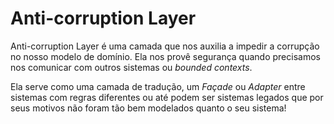 # Anti-corruption Layer

Anti-corruption Layer é uma camada que nos auxilia a impedir a corrupção no nosso modelo de domínio. Ela nos provê segurança quando precisamos nos comunicar com outros sistemas ou _bounded contexts_.

Ela serve como uma camada de tradução, um _Façade_ ou _Adapter_ entre sistemas com regras diferentes ou até podem ser sistemas legados que por seus motivos não foram tão bem modelados quanto o seu sistema!
